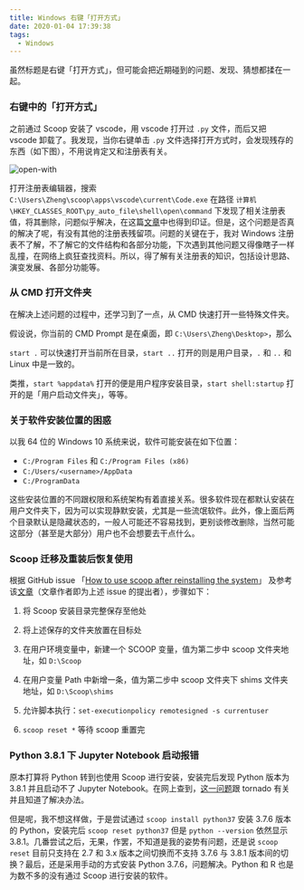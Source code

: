 ```yaml
---
title: Windows 右键「打开方式」
date: 2020-01-04 17:39:38
tags:
  - Windows
---
```


虽然标题是右键「打开方式」，但可能会把近期碰到的问题、发现、猜想都揉在一起。

<!-- more -->

### 右键中的「打开方式」

之前通过 Scoop 安装了 vscode，用 vscode 打开过 `.py` 文件，而后又把 vscode 卸载了。我发现，当你右键单击 `.py` 文件选择打开方式时，会发现残存的东西（如下图），不用说肯定又和注册表有关。

![open-with](https://upyun.iamzs.top/2001/open-with.png)

打开注册表编辑器，搜索 `C:\Users\Zheng\scoop\apps\vscode\current\Code.exe` 在路径 `计算机\HKEY_CLASSES_ROOT\py_auto_file\shell\open\command` 下发现了相关注册表值，将其删除，问题似乎解决，在这篇[文章](https://www.lmdouble.com/1820352339.html)中也得到印证。但是，这个问题是否真的解决了呢，有没有其他的注册表残留项。问题的关键在于，我对 Windows 注册表不了解，不了解它的文件结构和各部分功能，下次遇到其他问题又得像瞎子一样乱撞，在网络上疯狂查找资料。所以，得了解有关注册表的知识，包括设计思路、演变发展、各部分功能等。

### 从 CMD 打开文件夹

在解决上述问题的过程中，还学习到了一点，从 CMD 快速打开一些特殊文件夹。

假设说，你当前的 CMD Prompt 是在桌面，即 `C:\Users\Zheng\Desktop>`，那么

`start .` 可以快速打开当前所在目录，`start ..` 打开的则是用户目录，`.` 和 `..` 和 Linux 中是一致的。

类推，`start %appdata%` 打开的便是用户程序安装目录，`start shell:startup` 打开的是「用户启动文件夹」，等等。

### 关于软件安装位置的困惑

以我 64 位的 Windows 10 系统来说，软件可能安装在如下位置：

- `C:/Program Files` 和 `C:/Program Files (x86)`
- `C:/Users/<username>/AppData`
- `C:/ProgramData`

这些安装位置的不同跟权限和系统架构有着直接关系。很多软件现在都默认安装在用户文件夹下，因为可以实现静默安装，尤其是一些流氓软件。此外，像上面后两个目录默认是隐藏状态的，一般人可能还不容易找到，更别谈修改删除，当然可能这部分（甚至是大部分）用户也不会想要去干点什么。

### Scoop 迁移及重装后恢复使用

根据 GitHub issue 「[How to use scoop after reinstalling the system](https://github.com/lukesampson/scoop/issues/2894)」 及参考该[文章](https://jiayaoo3o.github.io/2019/03/19/%E9%87%8D%E8%A3%85%E7%B3%BB%E7%BB%9F%E5%90%8E%E5%A6%82%E4%BD%95%E6%81%A2%E5%A4%8D%E4%BD%BF%E7%94%A8scoop/)（文章作者即为上述 issue 的提出者），步骤如下：

1. 将 Scoop 安装目录完整保存至他处

2. 将上述保存的文件夹放置在目标处

3. 在用户环境变量中，新建一个 SCOOP 变量，值为第二步中 scoop 文件夹地址，如 `D:\Scoop`

4. 在用户变量 Path 中新增一条，值为第二步中 scoop 文件夹下 shims 文件夹地址，如 `D:\Scoop\shims`

5. 允许脚本执行：`set-executionpolicy remotesigned -s currentuser`

6. `scoop reset *` 等待 scoop 重置完

### Python 3.8.1 下 Jupyter Notebook 启动报错

原本打算将 Python 转到也使用 Scoop 进行安装，安装完后发现 Python 版本为 3.8.1 并且启动不了 Jupyter Notebook。在网上查到，[这一问题](https://stackoverflow.com/questions/58422817/jupyter-notebook-with-python-3-8-notimplementederror)跟 tornado 有关并且知道了解决办法。

但是呢，我不想这样做，于是尝试通过 `scoop install python37` 安装 3.7.6 版本的 Python，安装完后 `scoop reset python37` 但是 `python --version` 依然显示 3.8.1。几番尝试之后，无果，作罢，不知道是我的姿势有问题，还是说 `scoop reset` 目前只支持在 2.7 和 3.x 版本之间切换而不支持 3.7.6 与 3.8.1 版本间的切换？最后，还是采用手动的方式安装 Python 3.7.6，问题解决。Python 和 R 也是为数不多的没有通过 Scoop 进行安装的软件。
